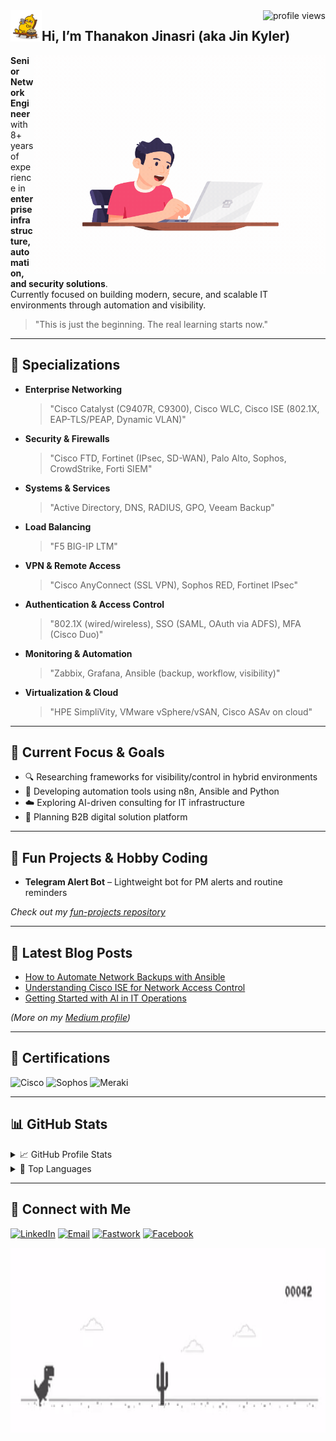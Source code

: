 <img align="right" src="https://komarev.com/ghpvc/?username=jinkyler&color=brightgreen" alt="profile views"/>
<img src="./source/super banana/17.gif" width='50' align="left"/><h2> Hi, I’m Thanakon Jinasri (aka Jin Kyler)</h2>
<img align="right" height='350' src="https://github.com/jinkyler/jinkyler/blob/a6979f1160a2d6bb8bfaa84391e08e51dd6a6e07/source/programer.gif"/>

**Senior Network Engineer** with 8+ years of experience in **enterprise infrastructure, automation, and security solutions**.  
Currently focused on building modern, secure, and scalable IT environments through automation and visibility.

> "This is just the beginning. The real learning starts now."

---

## 💼 Specializations

- **Enterprise Networking**  
  > "Cisco Catalyst (C9407R, C9300), Cisco WLC, Cisco ISE (802.1X, EAP-TLS/PEAP, Dynamic VLAN)"

- **Security & Firewalls**  
  > "Cisco FTD, Fortinet (IPsec, SD-WAN), Palo Alto, Sophos, CrowdStrike, Forti SIEM"

- **Systems & Services**  
  > "Active Directory, DNS, RADIUS, GPO, Veeam Backup"

- **Load Balancing**  
  > "F5 BIG-IP LTM"

- **VPN & Remote Access**  
  > "Cisco AnyConnect (SSL VPN), Sophos RED, Fortinet IPsec"

- **Authentication & Access Control**  
  > "802.1X (wired/wireless), SSO (SAML, OAuth via ADFS), MFA (Cisco Duo)"

- **Monitoring & Automation**  
  > "Zabbix, Grafana, Ansible (backup, workflow, visibility)"

- **Virtualization & Cloud**  
  > "HPE SimpliVity, VMware vSphere/vSAN, Cisco ASAv on cloud"

---

## 🚀 Current Focus & Goals

- 🔍 Researching frameworks for visibility/control in hybrid environments  
- 🤖 Developing automation tools using n8n, Ansible and Python  
- ☁️ Exploring AI-driven consulting for IT infrastructure  
- 🧠 Planning B2B digital solution platform

---

## 🎸 Fun Projects & Hobby Coding

- **Telegram Alert Bot** – Lightweight bot for PM alerts and routine reminders

_Check out my [fun-projects repository](https://github.com/jinkyler/fun-projects)_

---

## 📝 Latest Blog Posts

- [How to Automate Network Backups with Ansible](https://medium.com/@tjinasri/how-to-automate-network-backups-with-ansible-123456)  
- [Understanding Cisco ISE for Network Access Control](https://medium.com/@tjinasri/understanding-cisco-ise-for-network-access-control-789012)  
- [Getting Started with AI in IT Operations](https://medium.com/@tjinasri/getting-started-with-ai-in-it-operations-345678)  

_(More on my [Medium profile](https://medium.com/@tjinasri))_

---

## 🧾 Certifications

![Cisco](https://img.shields.io/badge/Cisco-CCNP%20Enterprise%20|%20CCNA-2ecc71?logo=cisco)
![Sophos](https://img.shields.io/badge/Sophos-XG%20Firewall%20Engineer-2980b9)
![Meraki](https://img.shields.io/badge/Cisco-CMNA%20(Meraki)-f39c12)

---

## 📊 GitHub Stats
<details>
  <summary>📈 GitHub Profile Stats</summary>
  <img align="center" src="https://github-readme-stats.vercel.app/api?username=jinkyler&show_icons=true&theme=dark"/>
</details>

<details>
  <summary>🧠 Top Languages</summary>
  <img align="center" src="https://github-readme-stats.vercel.app/api/top-langs/?username=jinkyler&layout=compact&theme=dark"/>
</details>

---

## 🤝 Connect with Me

[![LinkedIn](https://img.shields.io/badge/LinkedIn-tjinasri-blue?logo=linkedin&style=flat)](https://linkedin.com/in/tjinasri) 
[![Email](https://img.shields.io/badge/Email-tjinasri@outlook.co.th-d14836?logo=microsoft-outlook&logoColor=white&style=flat)](mailto:tjinasri@outlook.co.th) 
[![Fastwork](https://img.shields.io/badge/Fastwork-Freelance-orange?logo=freelancer&logoColor=white&style=flat)](https://fastwork.co/user/tjinasri) 
[![Facebook](https://img.shields.io/badge/Facebook-TJinasri-1877F2?logo=facebook&logoColor=white&style=flat)](https://www.facebook.com/TJinasri)

<img  height='300' src="https://github.com/jinkyler/jinkyler/blob/c3001341188df984c8968f1dc957bb3353c5b576/source/Dino_non-birthday_version.gif"/>
